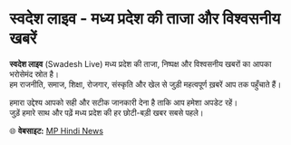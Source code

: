 # स्वदेश लाइव - मध्य प्रदेश की ताजा और विश्वसनीय खबरें  

**स्वदेश लाइव** (Swadesh Live) मध्य प्रदेश की ताजा, निष्पक्ष और विश्वसनीय खबरों का आपका भरोसेमंद स्रोत है।  
हम राजनीति, समाज, शिक्षा, रोजगार, संस्कृति और खेल से जुड़ी महत्वपूर्ण ख़बरें आप तक पहुँचाते हैं।  

हमारा उद्देश्य आपको सही और सटीक जानकारी देना है ताकि आप हमेशा अपडेट रहें।  
जुड़ें हमारे साथ और पढ़ें मध्य प्रदेश की हर छोटी-बड़ी खबर सबसे पहले।  

🌐 **वेबसाइट:** [MP Hindi News](https://swadeshlive.com/category/madhya-pradesh)
